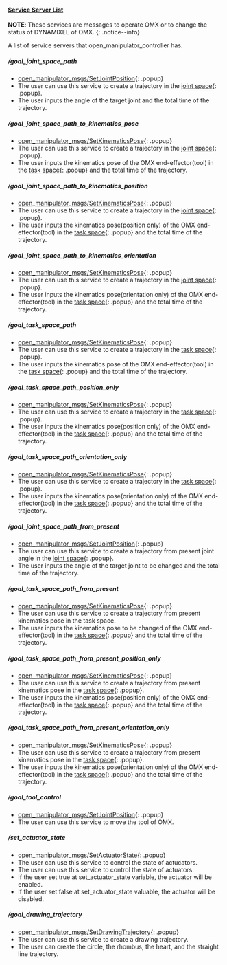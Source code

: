 #### [Service Server List](#service-server-list)

**NOTE**: These services are messages to operate OMX or to change the status of DYNAMIXEL of OMX.
{: .notice--info}

A list of service servers that open_manipulator_controller has.


##### /goal_joint_space_path
- [open_manipulator_msgs/SetJointPosition]{: .popup}
- The user can use this service to create a trajectory in the [joint space]{: .popup}.
- The user inputs the angle of the target joint and the total time of the trajectory.

##### /goal_joint_space_path_to_kinematics_pose
- [open_manipulator_msgs/SetKinematicsPose]{: .popup}
- The user can use this service to create a trajectory in the [joint space]{: .popup}.
- The user inputs the kinematics pose of the OMX end-effector(tool) in the [task space]{: .popup} and the total time of the trajectory.

##### /goal_joint_space_path_to_kinematics_position
- [open_manipulator_msgs/SetKinematicsPose]{: .popup}
- The user can use this service to create a trajectory in the [joint space]{: .popup}.
- The user inputs the kinematics pose(position only) of the OMX end-effector(tool) in the [task space]{: .popup} and the total time of the trajectory.

##### /goal_joint_space_path_to_kinematics_orientation
- [open_manipulator_msgs/SetKinematicsPose]{: .popup}
- The user can use this service to create a trajectory in the [joint space]{: .popup}.
- The user inputs the kinematics pose(orientation only) of the OMX end-effector(tool) in the [task space]{: .popup} and the total time of the trajectory.

##### /goal_task_space_path
- [open_manipulator_msgs/SetKinematicsPose]{: .popup}
- The user can use this service to create a trajectory in the [task space]{: .popup}.
- The user inputs the kinematics pose of the OMX end-effector(tool) in the [task space]{: .popup} and the total time of the trajectory.

##### /goal_task_space_path_position_only
- [open_manipulator_msgs/SetKinematicsPose]{: .popup}
- The user can use this service to create a trajectory in the [task space]{: .popup}.
- The user inputs the kinematics pose(position only) of the OMX end-effector(tool) in the [task space]{: .popup} and the total time of the trajectory.

##### /goal_task_space_path_orientation_only
- [open_manipulator_msgs/SetKinematicsPose]{: .popup}
- The user can use this service to create a trajectory in the [task space]{: .popup}.
- The user inputs the kinematics pose(orientation only) of the OMX end-effector(tool) in the [task space]{: .popup} and the total time of the trajectory.

##### /goal_joint_space_path_from_present
- [open_manipulator_msgs/SetJointPosition]{: .popup}
- The user can use this service to create a trajectory from present joint angle in the [joint space]{: .popup}.
- The user inputs the angle of the target joint to be changed and the total time of the trajectory.

##### /goal_task_space_path_from_present
- [open_manipulator_msgs/SetKinematicsPose]{: .popup}
- The user can use this service to create a trajectory from present kinematics pose in the task space.
- The user inputs the kinematics pose to be changed of the OMX end-effector(tool) in the [task space]{: .popup} and the total time of the trajectory.

##### /goal_task_space_path_from_present_position_only
- [open_manipulator_msgs/SetKinematicsPose]{: .popup}
- The user can use this service to create a trajectory from present kinematics pose in the [task space]{: .popup}.
- The user inputs the kinematics pose(position only) of the OMX end-effector(tool) in the [task space]{: .popup} and the total time of the trajectory.

##### /goal_task_space_path_from_present_orientation_only
- [open_manipulator_msgs/SetKinematicsPose]{: .popup}
- The user can use this service to create a trajectory from present kinematics pose in the [task space]{: .popup}. 
- The user inputs the kinematics pose(orientation only) of the OMX end-effector(tool) in the [task space]{: .popup} and the total time of the trajectory.

##### /goal_tool_control
- [open_manipulator_msgs/SetJointPosition]{: .popup}
- The user can use this service to move the tool of OMX.

##### /set_actuator_state
- [open_manipulator_msgs/SetActuatorState]{: .popup}
- The user can use this service to control the state of actucators.   
- The user can use this service to control the state of actuators.
- If the user set true at set_actuator_state variable, the actuator will be enabled.
- If the user set false at set_actuator_state valuable, the actuator will be disabled.

##### /goal_drawing_trajectory
- [open_manipulator_msgs/SetDrawingTrajectory]{: .popup}
- The user can use this service to create a drawing trajectory.
- The user can create the circle, the rhombus, the heart, and the straight line trajectory.

[open_manipulator_msgs/SetJointPosition]: /docs/en/popup/open_manipulator_msgs_SetJointPosition/
[open_manipulator_msgs/SetKinematicsPose]: /docs/en/popup/open_manipulator_msgs_SetKinematicsPose/
[open_manipulator_msgs/SetActuatorState]: /docs/en/popup/open_manipulator_msgs_SetActuatorState/
[open_manipulator_msgs/SetDrawingTrajectory]: /docs/en/popup/open_manipulator_msgs_SetDrawingTrajectory/
[task space]: /docs/en/popup/open_manipulator_coordinates/
[joint space]: /docs/en/popup/open_manipulator_coordinates/ 